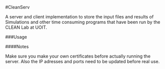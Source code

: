 #CleanServ

A server and client implementation to store the input files and results of Simulations and other time consuming programs that have been run by the CLEAN Lab at UOIT.

###Usage

####Notes

Make sure you make your own certificates before actually running the server.
Also the IP adresses and ports need to be updated before real use.